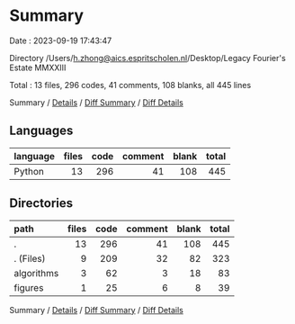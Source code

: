 # Summary

Date : 2023-09-19 17:43:47

Directory /Users/h.zhong@aics.espritscholen.nl/Desktop/Legacy Fourier's Estate MMXXIII

Total : 13 files,  296 codes, 41 comments, 108 blanks, all 445 lines

Summary / [Details](details.md) / [Diff Summary](diff.md) / [Diff Details](diff-details.md)

## Languages
| language | files | code | comment | blank | total |
| :--- | ---: | ---: | ---: | ---: | ---: |
| Python | 13 | 296 | 41 | 108 | 445 |

## Directories
| path | files | code | comment | blank | total |
| :--- | ---: | ---: | ---: | ---: | ---: |
| . | 13 | 296 | 41 | 108 | 445 |
| . (Files) | 9 | 209 | 32 | 82 | 323 |
| algorithms | 3 | 62 | 3 | 18 | 83 |
| figures | 1 | 25 | 6 | 8 | 39 |

Summary / [Details](details.md) / [Diff Summary](diff.md) / [Diff Details](diff-details.md)